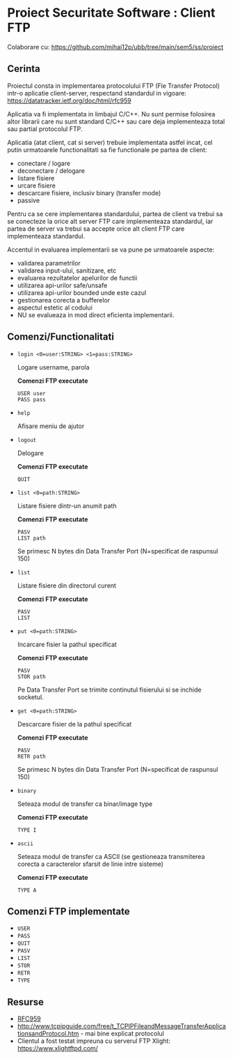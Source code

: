 # Proiect Securitate Software : Client FTP
Colaborare cu: https://github.com/mihai12p/ubb/tree/main/sem5/ss/proiect

## Cerinta

Proiectul consta in implementarea protocolului FTP (Fle Transfer Protocol) intr-o aplicatie client-server, respectand standardul in vigoare: https://datatracker.ietf.org/doc/html/rfc959

Aplicatia va fi implementata in limbajul C/C++. Nu sunt permise folosirea altor librarii care nu sunt standard C/C++ sau care deja implementeaza total sau partial protocolul FTP.

Aplicatia (atat client, cat si server) trebuie implementata astfel incat, cel putin urmatoarele functionalitati sa fie functionale pe partea de client:

- conectare / logare
- deconectare / delogare
- listare fisiere
- urcare fisiere
- descarcare fisiere, inclusiv binary (transfer mode) 
- passive

Pentru ca se cere implementarea standardului, partea de client va trebui sa se conecteze la orice alt server FTP care implementeaza standardul, iar partea de server va trebui sa accepte orice alt client FTP care implementeaza standardul.

Accentul in evaluarea implementarii se va pune pe urmatoarele aspecte:
- validarea parametrilor
- validarea input-ului, sanitizare, etc
- evaluarea rezultatelor apelurilor de functii
- utilizarea api-urilor safe/unsafe
- utilizarea api-urilor bounded unde este cazul
- gestionarea corecta a bufferelor
- aspectul estetic al codului
- NU se evalueaza in mod direct eficienta implementarii.

## Comenzi/Functionalitati

- ```login <0=user:STRING> <1=pass:STRING>```

    Logare username, parola

    **Comenzi FTP executate**
    ```
    USER user
    PASS pass
    ```

- ```help```

    Afisare meniu de ajutor

- ```logout```

    Delogare

    **Comenzi FTP executate**
    ```
    QUIT
    ```

- ```list <0=path:STRING>```

    Listare fisiere dintr-un anumit path

    **Comenzi FTP executate**
    ```
    PASV
    LIST path
    ```

    Se primesc N bytes din Data Transfer Port (N=specificat de raspunsul 150)

- ```list```

    Listare fisiere din directorul curent

    **Comenzi FTP executate**
    ```
    PASV
    LIST
    ```


- ```put <0=path:STRING>```

    Incarcare fisier la pathul specificat

    **Comenzi FTP executate**
    ```
    PASV
    STOR path
    ```

    Pe Data Transfer Port se trimite continutul fisierului si se inchide socketul.

- ```get <0=path:STRING>```

    Descarcare fisier de la pathul specificat

    **Comenzi FTP executate**
    ```
    PASV
    RETR path
    ```

    Se primesc N bytes din Data Transfer Port (N=specificat de raspunsul 150)

- ```binary```

    Seteaza modul de transfer ca binar/image type

    **Comenzi FTP executate**
    ```
    TYPE I
    ```

- ```ascii```

    Seteaza modul de transfer ca ASCII (se gestioneaza transmiterea corecta a caracterelor sfarsit de linie intre sisteme)

    **Comenzi FTP executate**
    ```
    TYPE A
    ```

## Comenzi FTP implementate

- `USER`
- `PASS`
- `QUIT`
- `PASV`
- `LIST`
- `STOR`
- `RETR`
- `TYPE`

## Resurse

- [RFC959](https://datatracker.ietf.org/doc/html/rfc959)
- http://www.tcpipguide.com/free/t_TCPIPFileandMessageTransferApplicationsandProtocol.htm - mai bine explicat protocolul
- Clientul a fost testat impreuna cu serverul FTP Xlight: https://www.xlightftpd.com/
